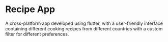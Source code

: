 # Recipe App

A cross-platform app developed using flutter, with a user-friendly interface containing different cooking recipes from different countries with a custom filter for different preferences.

